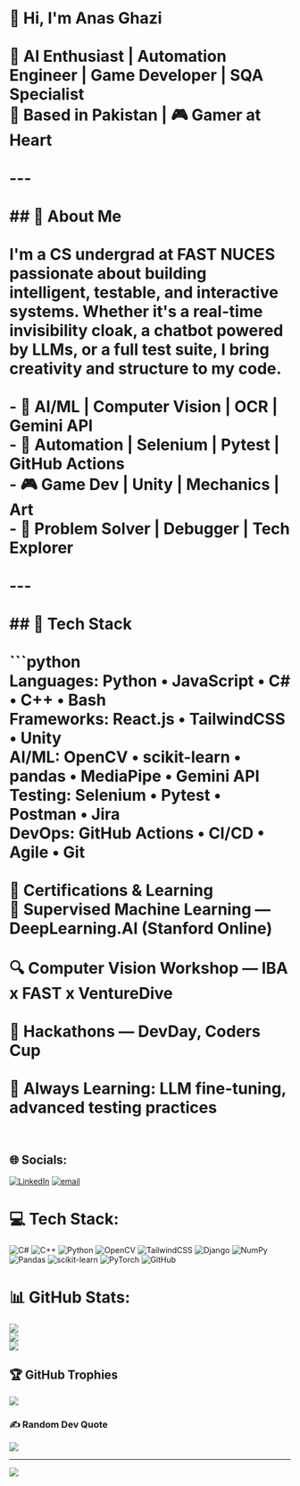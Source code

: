 # 👋 Hi, I'm Anas Ghazi<br><br>🎯 **AI Enthusiast | Automation Engineer | Game Developer | SQA Specialist**  <br>📍 Based in Pakistan | 🎮 Gamer at Heart<br><br>---<br><br>## 🚀 About Me<br><br>I'm a CS undergrad at FAST NUCES passionate about building intelligent, testable, and interactive systems. Whether it's a **real-time invisibility cloak**, a **chatbot powered by LLMs**, or a **full test suite**, I bring creativity and structure to my code.<br><br>- 🤖 AI/ML | Computer Vision | OCR | Gemini API<br>- 🧪 Automation | Selenium | Pytest | GitHub Actions<br>- 🎮 Game Dev | Unity | Mechanics | Art<br>- 🧩 Problem Solver | Debugger | Tech Explorer<br><br>---<br><br>## 🧠 Tech Stack<br><br>```python<br>Languages:   Python • JavaScript • C# • C++ • Bash<br>Frameworks:  React.js • TailwindCSS • Unity<br>AI/ML:       OpenCV • scikit-learn • pandas • MediaPipe • Gemini API<br>Testing:     Selenium • Pytest • Postman • Jira<br>DevOps:      GitHub Actions • CI/CD • Agile • Git<br><br>📜 Certifications & Learning<br>📘 Supervised Machine Learning — DeepLearning.AI (Stanford Online)<br><br>🔍 Computer Vision Workshop — IBA x FAST x VentureDive<br><br>🏁 Hackathons — DevDay, Coders Cup<br><br>🎯 Always Learning: LLM fine-tuning, advanced testing practices<br><br>


## 🌐 Socials:
[![LinkedIn](https://img.shields.io/badge/LinkedIn-%230077B5.svg?logo=linkedin&logoColor=white)](https://linkedin.com/in/https://www.linkedin.com/in/anas-ghazi-355703295/) [![email](https://img.shields.io/badge/Email-D14836?logo=gmail&logoColor=white)](mailto:anasyushkun@gmail.com) 

# 💻 Tech Stack:
![C#](https://img.shields.io/badge/c%23-%23239120.svg?style=for-the-badge&logo=csharp&logoColor=white) ![C++](https://img.shields.io/badge/c++-%2300599C.svg?style=for-the-badge&logo=c%2B%2B&logoColor=white) ![Python](https://img.shields.io/badge/python-3670A0?style=for-the-badge&logo=python&logoColor=ffdd54) ![OpenCV](https://img.shields.io/badge/opencv-%23white.svg?style=for-the-badge&logo=opencv&logoColor=white) ![TailwindCSS](https://img.shields.io/badge/tailwindcss-%2338B2AC.svg?style=for-the-badge&logo=tailwind-css&logoColor=white) ![Django](https://img.shields.io/badge/django-%23092E20.svg?style=for-the-badge&logo=django&logoColor=white) ![NumPy](https://img.shields.io/badge/numpy-%23013243.svg?style=for-the-badge&logo=numpy&logoColor=white) ![Pandas](https://img.shields.io/badge/pandas-%23150458.svg?style=for-the-badge&logo=pandas&logoColor=white) ![scikit-learn](https://img.shields.io/badge/scikit--learn-%23F7931E.svg?style=for-the-badge&logo=scikit-learn&logoColor=white) ![PyTorch](https://img.shields.io/badge/PyTorch-%23EE4C2C.svg?style=for-the-badge&logo=PyTorch&logoColor=white) ![GitHub](https://img.shields.io/badge/github-%23121011.svg?style=for-the-badge&logo=github&logoColor=white)
# 📊 GitHub Stats:
![](https://github-readme-stats.vercel.app/api?username=AnasGhazi&theme=dark&hide_border=false&include_all_commits=false&count_private=false)<br/>
![](https://nirzak-streak-stats.vercel.app/?user=AnasGhazi&theme=dark&hide_border=false)<br/>
![](https://github-readme-stats.vercel.app/api/top-langs/?username=AnasGhazi&theme=dark&hide_border=false&include_all_commits=false&count_private=false&layout=compact)

## 🏆 GitHub Trophies
![](https://github-profile-trophy.vercel.app/?username=AnasGhazi&theme=radical&no-frame=false&no-bg=true&margin-w=4)

### ✍️ Random Dev Quote
![](https://quotes-github-readme.vercel.app/api?type=horizontal&theme=radical)

---
[![](https://visitcount.itsvg.in/api?id=AnasGhazi&icon=0&color=0)](https://visitcount.itsvg.in)

<!-- Proudly created with GPRM ( https://gprm.itsvg.in ) -->
